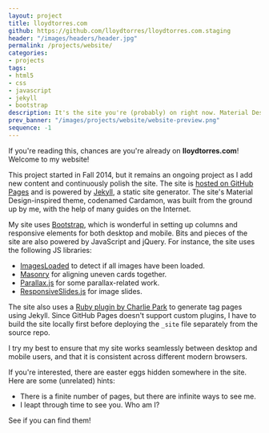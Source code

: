 ```yaml
---
layout: project
title: lloydtorres.com
github: https://github.com/lloydtorres/lloydtorres.com.staging
header: "/images/headers/header.jpg"
permalink: /projects/website/
categories:
- projects
tags:
- html5
- css
- javascript
- jekyll
- bootstrap
description: It's the site you're (probably) on right now. Material Design-inspired theme built from scratch with the help of Bootstrap.
prev_banner: "/images/projects/website/website-preview.png"
sequence: -1
---
```


<p>If you're reading this, chances are you're already on <strong>lloydtorres.com</strong>! Welcome to my website!</p>

<p>This project started in Fall 2014, but it remains an ongoing project as I add new content and continuously polish the site. The site is <a href="https://github.com/lloydtorres/lloydtorres.com.staging">hosted on GitHub Pages</a> and is powered by <a href="http://jekyllrb.com/">Jekyll</a>, a static site generator. The site's Material Design-inspired theme, codenamed Cardamon, was built from the ground up by me, with the help of many guides on the Internet.</p>

<p>My site uses <a href="http://getbootstrap.com/">Bootstrap</a>, which is wonderful in setting up columns and responsive elements for both desktop and mobile. Bits and pieces of the site are also powered by JavaScript and jQuery. For instance, the site uses the following JS libraries:</p>

<ul>
    <li><a href="http://imagesloaded.desandro.com/">ImagesLoaded</a> to detect if all images have been loaded.</li>
    <li><a href="http://masonry.desandro.com/">Masonry</a> for aligning uneven cards together.</li>
    <li><a href="http://pixelcog.github.io/parallax.js/">Parallax.js</a> for some parallax-related work.</li>
    <li><a href="http://responsiveslides.com/">ResponsiveSlides.js</a> for image slides.</li>
</ul>

<p>The site also uses a <a href="http://charliepark.org/tags-in-jekyll/">Ruby plugin by Charlie Park</a> to generate tag pages using Jekyll. Since GitHub Pages doesn't support custom plugins, I have to build the site locally first before deploying the <code>_site</code> file separately from the source repo.</p>

<p>I try my best to ensure that my site works seamlessly between desktop and mobile users, and that it is consistent across different modern browsers.</p>

<p>If you're interested, there are easter eggs hidden somewhere in the site. Here are some (unrelated) hints:</p>

<ul>
    <li>There is a finite number of pages, but there are infinite ways to see me.</li>
    <li>I leapt through time to see you. Who am I?</li>
</ul>

<p>See if you can find them!</p>
